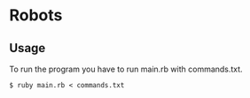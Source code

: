 # Robots

## Usage

To run the program you have to run main.rb with commands.txt.

`$ ruby main.rb < commands.txt`
